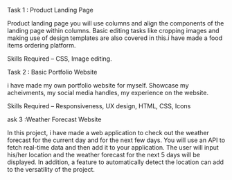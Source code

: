 Task 1 : Product Landing Page

Product landing page you will use columns and align the components of the landing page within columns. Basic editing tasks like cropping images and making use of design templates are also covered in this.i have made a food items ordering platform.

Skills Required – CSS, Image editing.

Task 2 : Basic Portfolio Website

i have made my own portfolio website for myself. Showcase my acheivments, my social media handles, my experience on the website. 

Skills Required – Responsiveness, UX design, HTML, CSS, Icons

ask 3 :Weather Forecast Website

In this project, i have made a web application to check out the weather forecast for the current day and for the next few days. You will use an API to fetch real-time data and then add it to your application. The user will input his/her location and the weather forecast for the next 5 days will be displayed. In addition, a feature to automatically detect the location can add to the versatility of the project.

